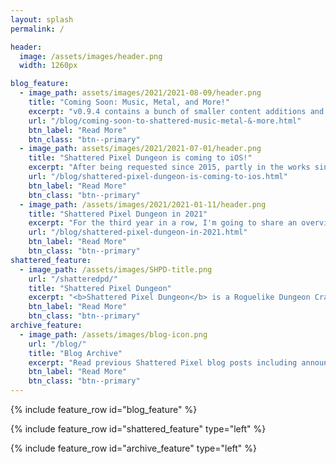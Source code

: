 ```yaml
---
layout: splash
permalink: /

header:
  image: /assets/images/header.png
  width: 1260px

blog_feature:
  - image_path: assets/images/2021/2021-08-09/header.png
    title: "Coming Soon: Music, Metal, and More!"
    excerpt: "v0.9.4 contains a bunch of smaller content additions and changes, but some of them are still pretty significant."
    url: "/blog/coming-soon-to-shattered-music-metal-&-more.html"
    btn_label: "Read More"
    btn_class: "btn--primary"
  - image_path: assets/images/2021/2021-07-01/header.png
    title: "Shattered Pixel Dungeon is coming to iOS!"
    excerpt: "After being requested since 2015, partly in the works since 2019, and becoming a major focus in 2021, **Shattered Pixel Dungeon is finally coming to iOS!**"
    url: "/blog/shattered-pixel-dungeon-is-coming-to-ios.html"
    btn_label: "Read More"
    btn_class: "btn--primary"
  - image_path: /assets/images/2021/2021-01-11/header.png
    title: "Shattered Pixel Dungeon in 2021"
    excerpt: "For the third year in a row, I'm going to share an overview of my longer-term plans for Shattered Pixel Dungeon!"
    url: "/blog/shattered-pixel-dungeon-in-2021.html"
    btn_label: "Read More"
    btn_class: "btn--primary"
shattered_feature:
  - image_path: /assets/images/SHPD-title.png
    url: "/shatteredpd/"
    title: "Shattered Pixel Dungeon"
    excerpt: "<b>Shattered Pixel Dungeon</b> is a Roguelike Dungeon Crawler RPG with pixel art graphics. Every game is a unique challenge, with four different playable characters, randomized levels and enemies, and hundreds of items to collect and use. The game is simple to get into, but strategy is required if you want to win!"
    btn_label: "Read More"
    btn_class: "btn--primary"
archive_feature:
  - image_path: /assets/images/blog-icon.png
    url: "/blog/"
    title: "Blog Archive"
    excerpt: "Read previous Shattered Pixel blog posts including announcements, design overviews, and teasers! The blog includes a full history of my dev work since I started Shattered Pixel Dungeon in 2014."
    btn_label: "Read More"
    btn_class: "btn--primary"
---
```


{% include feature_row id="blog_feature" %}

{% include feature_row id="shattered_feature" type="left" %}

{% include feature_row id="archive_feature" type="left" %}